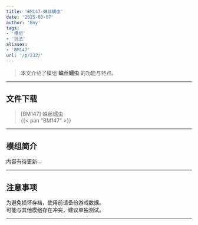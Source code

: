 ```yaml
---
title: 'BM147-蛛丝蠕虫'
date: '2025-03-07'
author: 'Bny'
tags:
- '模组'
- '玩法'
aliases:
- 'BM147'
url: '/p/232/'
---
```


> 本文介绍了模组 **蛛丝蠕虫** 的功能与特点。

---

## 文件下载

> [BM147] 蛛丝蠕虫  
{{< pan "BM147" >}}  

---

## 模组简介

>  
内容有待更新...  

---

## 注意事项

>  
为避免损坏存档，使用前请备份游戏数据。  
可能与其他模组存在冲突，建议单独测试。  

---

